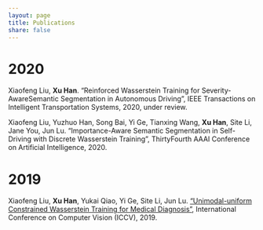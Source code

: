 ```yaml
---
layout: page
title: Publications
share: false
---
```


# 2020

Xiaofeng Liu, **Xu Han**. “Reinforced Wasserstein Training for Severity-AwareSemantic Segmentation in Autonomous Driving”, IEEE Transactions on Intelligent Transportation Systems, 2020, under review.

Xiaofeng Liu, Yuzhuo Han, Song Bai, Yi Ge, Tianxing Wang, **Xu Han**, Site Li, Jane You, Jun Lu.
“Importance-Aware Semantic Segmentation in Self-Driving with Discrete Wasserstein Training”, ThirtyFourth AAAI Conference on Artificial Intelligence, 2020.


# 2019

Xiaofeng Liu, **Xu Han**, Yukai Qiao, Yi Ge, Site Li, Jun Lu. [“Unimodal-uniform Constrained Wasserstein Training for Medical Diagnosis”](https://arxiv.org/abs/1911.02475), International Conference on Computer Vision (ICCV), 2019.

